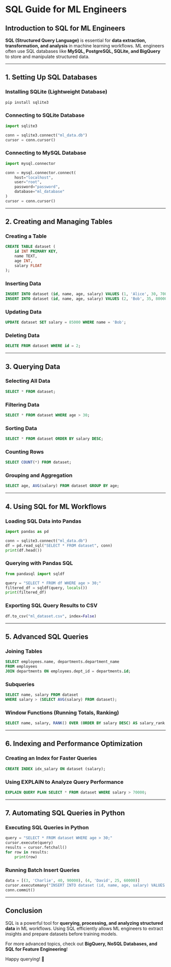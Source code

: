 # SQL Guide for ML Engineers

## Introduction to SQL for ML Engineers
**SQL (Structured Query Language)** is essential for **data extraction, transformation, and analysis** in machine learning workflows. ML engineers often use SQL databases like **MySQL, PostgreSQL, SQLite, and BigQuery** to store and manipulate structured data.

---
## 1. Setting Up SQL Databases
### Installing SQLite (Lightweight Database)
```bash
pip install sqlite3
```

### Connecting to SQLite Database
```python
import sqlite3

conn = sqlite3.connect("ml_data.db")
cursor = conn.cursor()
```

### Connecting to MySQL Database
```python
import mysql.connector

conn = mysql.connector.connect(
    host="localhost",
    user="root",
    password="password",
    database="ml_database"
)
cursor = conn.cursor()
```

---
## 2. Creating and Managing Tables
### Creating a Table
```sql
CREATE TABLE dataset (
    id INT PRIMARY KEY,
    name TEXT,
    age INT,
    salary FLOAT
);
```

### Inserting Data
```sql
INSERT INTO dataset (id, name, age, salary) VALUES (1, 'Alice', 30, 70000);
INSERT INTO dataset (id, name, age, salary) VALUES (2, 'Bob', 35, 80000);
```

### Updating Data
```sql
UPDATE dataset SET salary = 85000 WHERE name = 'Bob';
```

### Deleting Data
```sql
DELETE FROM dataset WHERE id = 2;
```

---
## 3. Querying Data
### Selecting All Data
```sql
SELECT * FROM dataset;
```

### Filtering Data
```sql
SELECT * FROM dataset WHERE age > 30;
```

### Sorting Data
```sql
SELECT * FROM dataset ORDER BY salary DESC;
```

### Counting Rows
```sql
SELECT COUNT(*) FROM dataset;
```

### Grouping and Aggregation
```sql
SELECT age, AVG(salary) FROM dataset GROUP BY age;
```

---
## 4. Using SQL for ML Workflows
### Loading SQL Data into Pandas
```python
import pandas as pd

conn = sqlite3.connect("ml_data.db")
df = pd.read_sql("SELECT * FROM dataset", conn)
print(df.head())
```

### Querying with Pandas SQL
```python
from pandasql import sqldf

query = "SELECT * FROM df WHERE age > 30;"
filtered_df = sqldf(query, locals())
print(filtered_df)
```

### Exporting SQL Query Results to CSV
```python
df.to_csv("ml_dataset.csv", index=False)
```

---
## 5. Advanced SQL Queries
### Joining Tables
```sql
SELECT employees.name, departments.department_name
FROM employees
JOIN departments ON employees.dept_id = departments.id;
```

### Subqueries
```sql
SELECT name, salary FROM dataset
WHERE salary > (SELECT AVG(salary) FROM dataset);
```

### Window Functions (Running Totals, Ranking)
```sql
SELECT name, salary, RANK() OVER (ORDER BY salary DESC) AS salary_rank FROM dataset;
```

---
## 6. Indexing and Performance Optimization
### Creating an Index for Faster Queries
```sql
CREATE INDEX idx_salary ON dataset (salary);
```

### Using EXPLAIN to Analyze Query Performance
```sql
EXPLAIN QUERY PLAN SELECT * FROM dataset WHERE salary > 70000;
```

---
## 7. Automating SQL Queries in Python
### Executing SQL Queries in Python
```python
query = "SELECT * FROM dataset WHERE age > 30;"
cursor.execute(query)
results = cursor.fetchall()
for row in results:
    print(row)
```

### Running Batch Insert Queries
```python
data = [(3, 'Charlie', 40, 90000), (4, 'David', 25, 60000)]
cursor.executemany("INSERT INTO dataset (id, name, age, salary) VALUES (?, ?, ?, ?)", data)
conn.commit()
```

---
## Conclusion
SQL is a powerful tool for **querying, processing, and analyzing structured data** in ML workflows. Using SQL efficiently allows ML engineers to extract insights and prepare datasets before training models.

For more advanced topics, check out **BigQuery, NoSQL Databases, and SQL for Feature Engineering**!

Happy querying! 🚀
